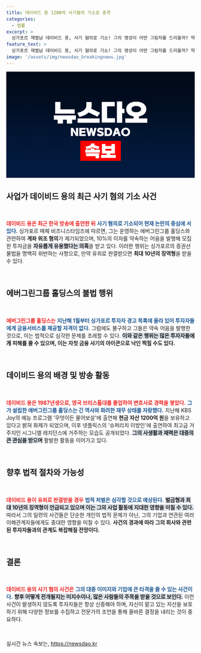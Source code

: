 ```yaml
---
title: 데이비드 용 1200억 사기혐의 기소로 충격
categories:
  - 법률
excerpt: >
  싱가포르 재벌남 데이비드 용, 사기 혐의로 기소! 그의 명성이 어떤 그림자를 드리울까? 약속 어음 부정 거래와 경찰 조사, 그리고 처벌의 가능성까지. 그의 이야기를 클릭해 확인해보세요!
feature_text: >
  싱가포르 재벌남 데이비드 용, 사기 혐의로 기소! 그의 명성이 어떤 그림자를 드리울까? 약속 어음 부정 거래와 경찰 조사, 그리고 처벌의 가능성까지. 그의 이야기를 클릭해 확인해보세요!
image: '/assets/img/newsdao_breakingnews.jpg'
---
```


<p><img src="/assets/img/newsdao_breakingnews.jpg" alt="firstkoreanews 속보" /></p>

<h2 data-ke-size="size26">사업가 데이비드 용의 최근 사기 혐의 기소 사건</h2>

<p data-ke-size="size16">&nbsp;</p>

<p><b><span style="color: #ee2323;">데이비드 용은 최근 한국 방송에 출연한 뒤</span></b> <b><span style="color: #1a5490;">사기 혐의로 기소되어 현재 논란의 중심에 서 있다.</span></b> 싱가포르 매체 비즈니스타임즈에 따르면, 그는 운영하는 에버그린그룹 홀딩스와 관련하여 <b>계좌 위조 혐의</b>가 제기되었으며, 10%의 이자를 약속하는 어음을 발행해 모집한 투자금을 <b><span style="background-color: #21538527;">자유롭게 유용했다는 의혹</span></b>을 받고 있다. 이러한 행위는 싱가포르의 증권선물법을 명백히 위반하는 사항으로, 만약 유죄로 판결받으면 <b>최대 10년의 징역형</b>을 받을 수 있다.</p>

<p data-ke-size="size16">&nbsp;</p>

<h2 data-ke-size="size26">에버그린그룹 홀딩스의 불법 행위</h2>

<p data-ke-size="size16">&nbsp;</p>

<p><b><span style="color: #ee2323;">에버그린그룹 홀딩스는</span></b> <b><span style="color: #1a5490;">지난해 1월부터 싱가포르 투자자 경고 목록에 올라 있어 투자자들에게 금융서비스를 제공할 자격이 없다.</span></b> 그럼에도 불구하고 그들은 약속 어음을 발행한 것으로, 이는 법적으로 심각한 문제를 초래할 수 있다. <b><span style="background-color: #21538527;">이와 같은 행위는 많은 투자자들에게</span></b><b> 피해를 줄 수 있으며, 이는 자칫 금융 사기의 아이콘으로 낙인 찍힐 수도 있다.</b></p>

<p data-ke-size="size16">&nbsp;</p>

<h2 data-ke-size="size26">데이비드 용의 배경 및 방송 활동</h2>

<p data-ke-size="size16">&nbsp;</p>

<p><b><span style="color: #ee2323;">데이비드 용은 1987년생으로, 영국 브리스톨대를 졸업하여 변호사로 경력을 쌓았다.</span></b> <b><span style="color: #1a5490;">그가 설립한 에버그린그룹 홀딩스는 긴 역사와 화려한 재무 상태를 자랑했다.</span></b> 지난해 KBS Joy의 예능 프로그램 '무엇이든 물어보살'에 출연해 <b>현금 자산 1200억 원</b>을 보유하고 있다고 밝혀 화제가 되었으며, 이후 넷플릭스의 '슈퍼리치 이방인'에 출연하여 최고급 거주지인 시그니엘 레지던스에 거주하는 모습도 공개되었다. <b><span style="background-color: #21538527;">그의 사생활과 재력은 대중의 큰 관심을 받으며</span></b> 활발한 활동을 이어가고 있다.</p>

<p data-ke-size="size16">&nbsp;</p>

<h2 data-ke-size="size26">향후 법적 절차와 가능성</h2>

<p data-ke-size="size16">&nbsp;</p>

<p><b><span style="color: #ee2323;">데이비드 용이 유죄로 판결받을 경우</span></b> <b><span style="color: #1a5490;">법적 처벌은 심각할 것으로 예상된다.</span></b> <b><span style="background-color: #21538527;">벌금형과 최대 10년의 징역형이 언급되고 있으며 이는 그의 사업 활동에 지대한 영향을 미칠 수 있다.</span></b> 따라서 그의 일련의 사건들은 단순한 개인의 법적 문제가 아닌, 그의 기업과 연관된 여러 이해관계자들에게도 중대한 영향을 미칠 수 있다. <b>사건의 경과에 따라 그의 회사와 관련된 투자자들과의 관계도 복잡해질 전망이다.</b></p>

<p data-ke-size="size16">&nbsp;</p>

<h2 data-ke-size="size26">결론</h2>

<p data-ke-size="size16">&nbsp;</p>

<p><b><span style="color: #ee2323;">데이비드 용의 사기 혐의 사건은</span></b> <b><span style="color: #1a5490;">그의 대중 이미지와 기업에 큰 타격을 줄 수 있는 사건이다.</span></b> <b><span style="background-color: #21538527;">향후 어떻게 전개될지는 미지수이나, 많은 사람들의 주목을 받을 것으로 보인다.</span></b> 이런 사건이 발생하지 않도록 투자자들은 항상 신중해야 하며, 자신이 맡고 있는 자산을 보호하기 위해 다양한 정보를 수집하고 전문가의 조언을 통해 올바른 결정을 내리는 것이 중요하다.</p>

<p data-ke-size="size16">&nbsp;</p>
실시간 뉴스 속보는, <a href="https://newsdao.kr" rel="dofollow">https://newsdao.kr</a>



